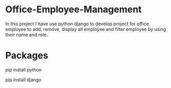 # Office-Employee-Management
In this project I have use python django to develop project for office employee to add, remove, display all employee and filter employee by using their  name and role.
# Packages 
pip install python

pip install django
